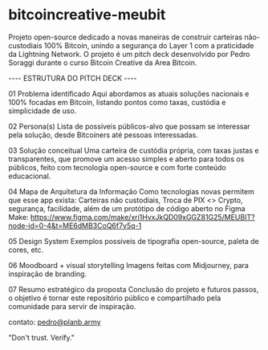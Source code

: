 # bitcoincreative-meubit
Projeto open-source dedicado a novas maneiras de construir carteiras não-custodiais 100% Bitcoin, unindo a segurança do Layer 1 com a praticidade da Lightning Network. O projeto é um pitch deck desenvolvido por Pedro Soraggi durante o curso Bitcoin Creative da Area Bitcoin.

---- ESTRUTURA DO PITCH DECK ----

01 Problema identificado
Aqui abordamos as atuais soluções nacionais e 100% focadas em Bitcoin, listando pontos como taxas, custódia e simplicidade de uso.

02 Persona(s)
Lista de possíveis públicos-alvo que possam se interessar pela solução, desde Bitcoiners até pessoas interessadas.

03 Solução conceitual
Uma carteira de custódia própria, com taxas justas e transparentes, que promove um acesso simples e aberto para todos os públicos, feito com tecnologia open-source e com forte conteúdo educacional.

04 Mapa de Arquitetura da Informação
Como tecnologias novas permitem que esse app exista: Carteiras não custodiais, Troca de PIX <> Crypto, segurança, facilidade, além de um protótipo de código aberto no Figma Make: https://www.figma.com/make/xri1HvxJkQD09xGGZ81G25/MEUBIT?node-id=0-4&t=ME6dMB3CoQ6f7v5q-1

05 Design System
Exemplos possíveis de tipografia open-source, paleta de cores, etc.

06 Moodboard + visual storytelling
Imagens feitas com Midjourney, para inspiração de branding.

07 Resumo estratégico da proposta
Conclusão do projeto e futuros passos, o objetivo é tornar este repositório público e compartilhado pela comunidade para servir de inspiração.

contato: pedro@planb.army

"Don't trust. Verify."
